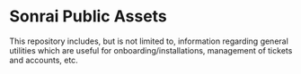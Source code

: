 # Sonrai Public Assets

This repository includes, but is not limited to, information regarding general utilities which are useful for onboarding/installations, management of tickets and accounts, etc.
